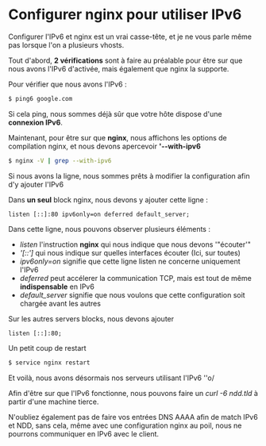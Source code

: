 # Configurer nginx pour utiliser IPv6

Configurer l'IPv6 et nginx est un vrai casse-tête, et je ne vous parle
même pas lorsque l'on a plusieurs vhosts.

Tout d'abord, **2 vérifications** sont à faire au préalable pour être
sur que nous avons l'IPv6 d'activée, mais également que nginx la
supporte.

Pour vérifier que nous avons l'IPv6 :

``` bash
$ ping6 google.com
```

Si cela ping, nous sommes déjà sûr que votre hôte dispose d'une
**connexion IPv6**.

Maintenant, pour être sur que **nginx**, nous affichons les options de
compilation nginx, et nous devons apercevoir **'--with-ipv6**

``` bash
$ nginx -V | grep --with-ipv6
```

Si nous avons la ligne, nous sommes prêts à modifier la configuration
afin d'y ajouter l'IPv6

Dans **un seul** block nginx, nous devons y ajouter cette ligne :

``` nginx
listen [::]:80 ipv6only=on deferred default_server;
```

Dans cette ligne, nous pouvons observer plusieurs éléments :

-   *listen* l'instruction **nginx** qui nous indique que nous devons
    '"écouter'"
-   *'[::']* qui nous indique sur quelles interfaces écouter (Ici, sur
    toutes)
-   *ipv6only=on* signifie que cette ligne listen ne concerne uniquement
    l'IPv6
-   *deferred* peut accélerer la communication TCP, mais est tout de
    même **indispensable** en IPv6
-   *default_server* signifie que nous voulons que cette configuration
    soit chargée avant les autres

Sur les autres servers blocks, nous devons ajouter

``` nginx
listen [::]:80;
```

Un petit coup de restart

``` bash
$ service nginx restart
```

Et voilà, nous avons désormais nos serveurs utilisant l'IPv6 ''o/

Afin d'être sur que l'IPv6 fonctionne, nous pouvons faire un *curl -6
ndd.tld* à partir d'une machine tierce.

N'oubliez également pas de faire vos entrées DNS AAAA afin de match
IPv6 et NDD, sans cela, même avec une configuration nginx au poil, nous
ne pourrons communiquer en IPv6 avec le client.
